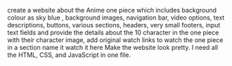 create a website about the Anime one piece which includes background colour as sky blue , background images, navigation bar, video options, text descriptions, buttons, various sections, headers, very small footers, input text fields and provide the details about the 10 character in the one piece with their character image, add original watch links to watch the one piece in a section name it watch it here Make the website look pretty. I need all the HTML, CSS, and JavaScript in one file.
